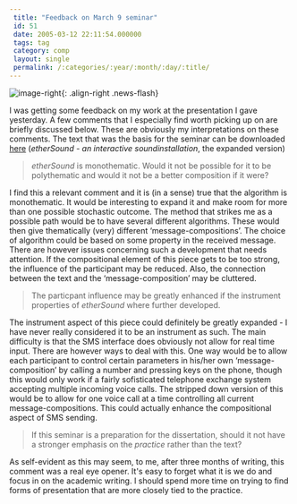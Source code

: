```yaml
---
 title: "Feedback on March 9 seminar"
 id: 51
 date: 2005-03-12 22:11:54.000000
 tags: tag
 category: comp
 layout: single
 permalink: /:categories/:year/:month/:day/:title/
---
```

![image-right](/assets/images/){: .align-right .news-flash}

I was getting some feedback on my work at the presentation I gave yesterday. A few comments that I especially find worth picking up on are briefly discussed below. These are obviously my interpretations on these comments. The text that was the basis for the seminar can be downloaded <a href="http://www.henrikfrisk.com/index.jsp?metaId=res&amp;id=docs">here</a> (<em>etherSound - an interactive soundinstallation</em>, the expanded version)

<blockquote><em>etherSound</em> is monothematic. Would it not be possible for it to be polythematic and would it not be a better composition if it were?</blockquote>

I find this a relevant comment and it is (in a sense) true that the algorithm is monothematic. It would be interesting to expand it and make room for more than one possible stochastic outcome. The method that strikes me as a possible path would be to have several different algorithms. These would then give thematically (very) different &lsquo;message-compositions&rsquo;. The choice of algorithm could be based on some property in the received message. There are however issues concerning such a development that needs attention. If the compositional element of this piece gets to be too strong, the influence of the participant may be reduced. Also, the connection between the text and the &lsquo;message-composition&rsquo; may be cluttered.

<blockquote>The particpant influence may be greatly enhanced if the instrument properties of <em>etherSound</em> where further developed.</blockquote>

The instrument aspect of this piece could definitely be greatly expanded - I have never really considered it to be an instrument as such. The main difficulty is that the SMS interface does obviously not allow for real time input. There are however ways to deal with this. One way would be to allow each participant to control certain parameters in his/her own &lsquo;message-composition&rsquo; by calling a number and pressing keys on the phone, though this would only work if a fairly sofisticated telephone exchange system accepting multiple incoming voice calls. The stripped down version of this would be to allow for one voice call at a time controlling all current message-compositions. This could actually enhance the compositional aspect of SMS sending.

<blockquote>If this seminar is a preparation for the dissertation, should it not have a stronger emphasis on the <em>practice</em> rather than the text?</blockquote>

As self-evident as this may seem, to me, after three months of writing, this comment was a real eye opener. It's easy to forget what it is we do and focus in on the academic writing. I should spend more time on trying to find forms of presentation that are more closely tied to the practice.

